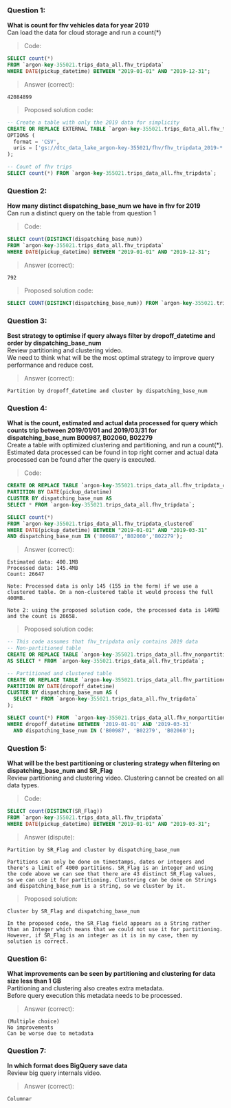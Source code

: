 ### Question 1: 
**What is count for fhv vehicles data for year 2019**  
Can load the data for cloud storage and run a count(*)
> Code:
```sql
SELECT count(*)
FROM `argon-key-355021.trips_data_all.fhv_tripdata`
WHERE DATE(pickup_datetime) BETWEEN "2019-01-01" AND "2019-12-31";
```
>Answer (correct):
```
42084899
```
>Proposed solution code:
```sql
-- Create a table with only the 2019 data for simplicity
CREATE OR REPLACE EXTERNAL TABLE `argon-key-355021.trips_data_all.fhv_tripdata`
OPTIONS (
  format = 'CSV',
  uris = ['gs://dtc_data_lake_argon-key-355021/fhv/fhv_tripdata_2019-*.csv']
);

-- Count of fhv trips
SELECT count(*) FROM `argon-key-355021.trips_data_all.fhv_tripdata`;
```

### Question 2: 
**How many distinct dispatching_base_num we have in fhv for 2019**  
Can run a distinct query on the table from question 1
> Code:
```sql
SELECT count(DISTINCT(dispatching_base_num))
FROM `argon-key-355021.trips_data_all.fhv_tripdata`
WHERE DATE(pickup_datetime) BETWEEN "2019-01-01" AND "2019-12-31";
```
>Answer (correct):
```
792
```
>Proposed solution code:
```sql
SELECT COUNT(DISTINCT(dispatching_base_num)) FROM `argon-key-355021.trips_data_all.fhv_tripdata`;
```

### Question 3: 
**Best strategy to optimise if query always filter by dropoff_datetime and order by dispatching_base_num**  
Review partitioning and clustering video.   
We need to think what will be the most optimal strategy to improve query 
performance and reduce cost.
>Answer (correct):
```
Partition by dropoff_datetime and cluster by dispatching_base_num
```

### Question 4: 
**What is the count, estimated and actual data processed for query which counts trip between 2019/01/01 and 2019/03/31 for dispatching_base_num B00987, B02060, B02279**  
Create a table with optimized clustering and partitioning, and run a 
count(*). Estimated data processed can be found in top right corner and
actual data processed can be found after the query is executed.
>Code:
```sql
CREATE OR REPLACE TABLE `argon-key-355021.trips_data_all.fhv_tripdata_clustered`
PARTITION BY DATE(pickup_datetime)
CLUSTER BY dispatching_base_num AS
SELECT * FROM `argon-key-355021.trips_data_all.fhv_tripdata`;

SELECT count(*)
FROM `argon-key-355021.trips_data_all.fhv_tripdata_clustered`
WHERE DATE(pickup_datetime) BETWEEN "2019-01-01" AND "2019-03-31"
AND dispatching_base_num IN ('B00987','B02060','B02279');
```
>Answer (correct):
```
Estimated data: 400.1MB
Processed data: 145.4MB
Count: 26647

Note: Processed data is only 145 (155 in the form) if we use a clustered table. On a non-clustered table it would process the full 400MB.

Note 2: using the proposed solution code, the processed data is 149MB and the count is 26658.
```
>Proposed solution code:
```sql
-- This code assumes that fhv_tripdata only contains 2019 data
-- Non-partitioned table
CREATE OR REPLACE TABLE `argon-key-355021.trips_data_all.fhv_nonpartitioned_tripdata`
AS SELECT * FROM `argon-key-355021.trips_data_all.fhv_tripdata`;

-- Partitioned and clustered table
CREATE OR REPLACE TABLE `argon-key-355021.trips_data_all.fhv_partitioned_tripdata`
PARTITION BY DATE(dropoff_datetime)
CLUSTER BY dispatching_base_num AS (
  SELECT * FROM `argon-key-355021.trips_data_all.fhv_tripdata`
);

SELECT count(*) FROM  `argon-key-355021.trips_data_all.fhv_nonpartitioned_tripdata`
WHERE dropoff_datetime BETWEEN '2019-01-01' AND '2019-03-31'
  AND dispatching_base_num IN ('B00987', 'B02279', 'B02060');
```

### Question 5: 
**What will be the best partitioning or clustering strategy when filtering on dispatching_base_num and SR_Flag**  
Review partitioning and clustering video. 
Clustering cannot be created on all data types.
>Code:
```sql
SELECT count(DISTINCT(SR_Flag))
FROM `argon-key-355021.trips_data_all.fhv_tripdata`
WHERE DATE(pickup_datetime) BETWEEN "2019-01-01" AND "2019-03-31";
```
>Answer (dispute):
```
Partition by SR_Flag and cluster by dispatching_base_num

Partitions can only be done on timestamps, dates or integers and there's a limit of 4000 partitions. SR_Flag is an integer and using the code above we can see that there are 43 distinct SR_Flag values, so we can use it for partitioning. Clustering can be done on Strings and dispatching_base_num is a string, so we cluster by it.
```
>Proposed solution:
```
Cluster by SR_Flag and dispatching_base_num

In the proposed code, the SR_Flag field appears as a String rather than an Integer which means that we could not use it for partitioning. However, if SR_Flag is an integer as it is in my case, then my solution is correct.
```

### Question 6: 
**What improvements can be seen by partitioning and clustering for data size less than 1 GB**  
Partitioning and clustering also creates extra metadata.  
Before query execution this metadata needs to be processed.

>Answer (correct):
```
(Multiple choice)
No improvements
Can be worse due to metadata
```

### Question 7: 
**In which format does BigQuery save data**  
Review big query internals video.

>Answer (correct):
```
Columnar
```